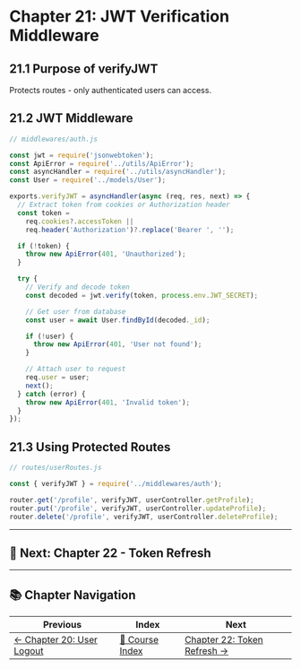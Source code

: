 # Chapter 21: JWT Verification Middleware

## 21.1 Purpose of verifyJWT

Protects routes - only authenticated users can access.

## 21.2 JWT Middleware

```javascript
// middlewares/auth.js

const jwt = require('jsonwebtoken');
const ApiError = require('../utils/ApiError');
const asyncHandler = require('../utils/asyncHandler');
const User = require('../models/User');

exports.verifyJWT = asyncHandler(async (req, res, next) => {
  // Extract token from cookies or Authorization header
  const token =
    req.cookies?.accessToken ||
    req.header('Authorization')?.replace('Bearer ', '');

  if (!token) {
    throw new ApiError(401, 'Unauthorized');
  }

  try {
    // Verify and decode token
    const decoded = jwt.verify(token, process.env.JWT_SECRET);

    // Get user from database
    const user = await User.findById(decoded._id);

    if (!user) {
      throw new ApiError(401, 'User not found');
    }

    // Attach user to request
    req.user = user;
    next();
  } catch (error) {
    throw new ApiError(401, 'Invalid token');
  }
});
```

## 21.3 Using Protected Routes

```javascript
// routes/userRoutes.js

const { verifyJWT } = require('../middlewares/auth');

router.get('/profile', verifyJWT, userController.getProfile);
router.put('/profile', verifyJWT, userController.updateProfile);
router.delete('/profile', verifyJWT, userController.deleteProfile);
```

---

## 🎯 Next: Chapter 22 - Token Refresh

---

## 📚 Chapter Navigation

| Previous | Index | Next |
|----------|-------|------|
| [← Chapter 20: User Logout](./20_USER_LOGOUT.md) | [📖 Course Index](../README.md) | [Chapter 22: Token Refresh →](./22_TOKEN_REFRESH.md) |
